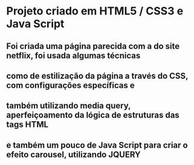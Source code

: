 # Projeto criado em HTML5 / CSS3 e Java Script

## Foi criada uma página parecida com a do site netflix, foi usada algumas técnicas 
## como de estilização da página a través do CSS, com configurações específicas e 
## também utilizando media query, aperfeiçoamento da lógica de estruturas das tags HTML
## e também um pouco de Java Script para criar o efeito carousel, utilizando JQUERY

